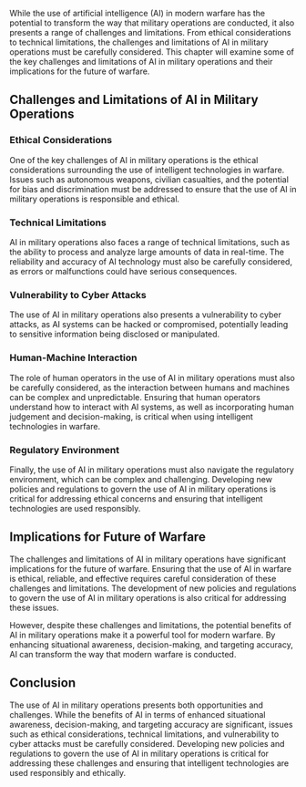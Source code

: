 
While the use of artificial intelligence (AI) in modern warfare has the potential to transform the way that military operations are conducted, it also presents a range of challenges and limitations. From ethical considerations to technical limitations, the challenges and limitations of AI in military operations must be carefully considered. This chapter will examine some of the key challenges and limitations of AI in military operations and their implications for the future of warfare.

Challenges and Limitations of AI in Military Operations
-------------------------------------------------------

### Ethical Considerations

One of the key challenges of AI in military operations is the ethical considerations surrounding the use of intelligent technologies in warfare. Issues such as autonomous weapons, civilian casualties, and the potential for bias and discrimination must be addressed to ensure that the use of AI in military operations is responsible and ethical.

### Technical Limitations

AI in military operations also faces a range of technical limitations, such as the ability to process and analyze large amounts of data in real-time. The reliability and accuracy of AI technology must also be carefully considered, as errors or malfunctions could have serious consequences.

### Vulnerability to Cyber Attacks

The use of AI in military operations also presents a vulnerability to cyber attacks, as AI systems can be hacked or compromised, potentially leading to sensitive information being disclosed or manipulated.

### Human-Machine Interaction

The role of human operators in the use of AI in military operations must also be carefully considered, as the interaction between humans and machines can be complex and unpredictable. Ensuring that human operators understand how to interact with AI systems, as well as incorporating human judgement and decision-making, is critical when using intelligent technologies in warfare.

### Regulatory Environment

Finally, the use of AI in military operations must also navigate the regulatory environment, which can be complex and challenging. Developing new policies and regulations to govern the use of AI in military operations is critical for addressing ethical concerns and ensuring that intelligent technologies are used responsibly.

Implications for Future of Warfare
----------------------------------

The challenges and limitations of AI in military operations have significant implications for the future of warfare. Ensuring that the use of AI in warfare is ethical, reliable, and effective requires careful consideration of these challenges and limitations. The development of new policies and regulations to govern the use of AI in military operations is also critical for addressing these issues.

However, despite these challenges and limitations, the potential benefits of AI in military operations make it a powerful tool for modern warfare. By enhancing situational awareness, decision-making, and targeting accuracy, AI can transform the way that modern warfare is conducted.

Conclusion
----------

The use of AI in military operations presents both opportunities and challenges. While the benefits of AI in terms of enhanced situational awareness, decision-making, and targeting accuracy are significant, issues such as ethical considerations, technical limitations, and vulnerability to cyber attacks must be carefully considered. Developing new policies and regulations to govern the use of AI in military operations is critical for addressing these challenges and ensuring that intelligent technologies are used responsibly and ethically.
